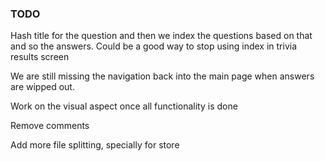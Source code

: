 ### TODO

Hash title for the question and then we index the questions based on that and so the answers. Could be a good way to stop using index in trivia results screen

We are still missing the navigation back into the main page when answers are wipped out.

Work on the visual aspect once all functionality is done

Remove comments

Add more file splitting, specially for store
